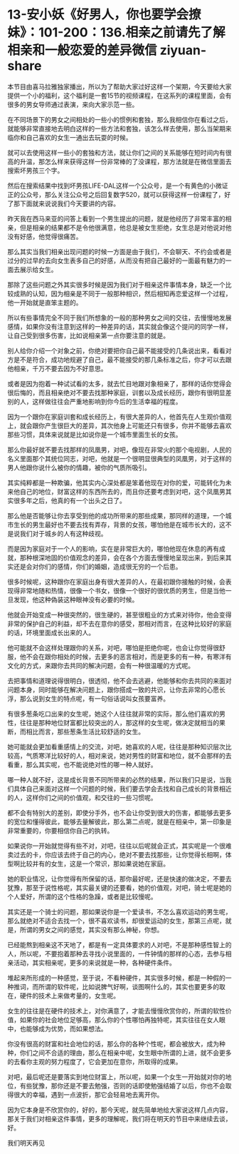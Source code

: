 # 13-安小妖《好男人，你也要学会撩妹》：101-200：136.相亲之前请先了解相亲和一般恋爱的差异微信 ziyuan-share

本节目由喜马拉雅独家播出，所以为了帮助大家过好这样一个架期，今天要给大家提供一个小的福利，这个福利是一套15节的视频课程，在这系列的课程里面，会有很多的男女导师通过表演，来向大家示范一些。

在不同场景下的男女之间相处的一些小的惯例和套独，那么我相信你在看过之后，就能够非常直接地去明白这样的一些方法和套独，该怎么样去使用，那么当架期来临你和自己喜欢的女生一通出去玩耍的时候。

就可以去使用这样一些小的套独和方法，就让你们之间的关系能够在短时间内有很高的升温，那怎么样来获得这样一份非常棒的了没课程，那方法就是在微信里面去搜索坏男孩三个字。

然后在搜索结果中找到坏男孩LIFE-DAL这样一个公众号，是一个有黄色的小微证正的公众号，那么关注公众号之后回复数字520，就可以获得这样一份课程了，好了那下面就来说说我们今天要讲的内容。

昨天我在西马来亚的问答上看到一个男生提出的问题，就是他经历了非常丰富的相亲，但是相亲的结果都不是令他很满意，他总是被女生拒绝，女生总是对他说对他没有好感，他觉得很痛苦。

那么其实当我们相亲出现问题的时候一方面是由于我们，不会聊天、不约会或者是过分的过早的去向女生表多自己的好感，从而没有把自己最好的一面最有魅力的一面去展示给女生。

那除了这些问题之外其实很多时候是因为我们对于相亲这件事情本身，缺乏一个比较成熟的认知，因为相亲是不同于一般那种相识，然后相知再恋爱这样一个过程，他一开始就是直笨主题的。

所以有些事情完全不同于我们所想象的一般的那种男女之间的交往，去慢慢地发展感情，如果你没有注意到这样的一种差异的话，其实就会像这个提问的同学一样，让自己受到很多伤害，比如说相亲第一点你要注意的就是。

别人给你介绍一个对象之前，你绝对要把你自己最不能接受的几条说出来，看看对方是不是符合，成功地规避了自己，最不能接受的那几条标准之后，你才可以去跟他相亲，千万不要去因为不好意思。

或者是因为抱着一种试试看的太多，就去忙目地跟对象相亲了，那样的话你觉得会很后悔的，而且相亲绝对不要去找那种家庭，训套以及成长经历，跟你有很明显差别的人，这样做往往会严重地影响到你今后的生活幸福的程度。

因为一个跟你在家庭训套和成长经历上，有很大差异的人，他首先在人生观价值观上，就会跟你产生很巨大的差异，其次他身上可能还只有很多，你并不能够去喜欢那些习惯，具体来说就是比如说你是一个城市里面生长的女孩。

那么你最好就不要去找那样的凤凰男，对吧，像现在非常火的那个电视剧，人民的名义里面那个其统位同志，对吧，他就是一个很明显很典型的凤凰男，对于这样的男人他跟你说什么被你的情趣，被你的气质所吸引。

其实纯粹都是一种欺骗，他其实内心深处都是笨着他现在对你的爱，可能转化为未来他自己的地位，财富这样的东西所去的，而且你还要考虑到对吧，这个凤凰男其实很多年之后，他真的有一个出头之日了。

那么他是否能够让你去享受到他的成功所带来的那些成果，那同样的道理，一个城市生长的男生最好也不要去找有弄存，背景的女孩，哪怕他是在城市长大的，这不是说我们对于城乡的人有这种歧视。

而是因为家庭对于一个人的影响，实在是非常巨大的，哪怕他现在休息的再有成就，那种根深地固的价值观念的差异，会在各个方面去慢慢地呈现出来，到后来其实还是会对你们的感情，你们的婚姻，造成很无穷的一个后患。

很多时候呢，这种跟你在家庭出身有很大差异的人，在最初跟你接触的时候，会表现得非常地随和热情，很像一个书女，很像一个很好的很优质的男生，但是当他一旦发现，他这种偽装这种眼神没有必要的时候。

他就会开始变成一种很突然的，很生硬的，甚至很粗业的方式来对待你，他会变得非常的保护自己的利益，却不去在意你的感受，那相对而言，在这种比较好的家庭的话，环境里面成长出来的人。

他可能就不会这样处理跟你的关系，对吧，哪怕是拒绝你呢，也会让你觉得很舒服，他不会在跟你相处的时候，去更多的恶言相对，而是更多的有一种，有寒洋有文化的方式，来跟你去共同的解决问题，会有一种很温暖的方式呢。

去把事情和道理说得很明白，很透彻，他不会去逃避，他能够和你去共同的来面对问题本身，同时能够在解决问题上，跟你搭成一致的共识，让你去非常的心愿长浮，那么说到女生的特点呢，有一句俗话说叫女孩要富养。

有很多葱条吃口出来的女生呢，她这个人往往就非常的实际，那么他们喜欢的男性，往往是那种地位财富都比较突出的人，那这样的女生呢，做决定就相当的果断，而相比而言，那些葱条生活比较舒适的女生。

她可能就会更加看重感情上的交流，对吧，她喜欢的人呢，往往是那种知识层次比较高，气质寒洋比较好的人，相对来说，她对男性的财富和地位，就不会那样的去看重，那么其实呢，也不能说绝对性的哪一种人就好。

哪一种人就不好，这是成长背景不同所带来的必然的结果，所以我们只是说，当我们具体自己来面对这样一个问题的时候，我们要去学会去找和自己成长的背景相近的人，这样你们之间的价值观，和交往的一些习惯呢。

都不会有特别大的差别，即使分手外，也不会让你受到很大的伤害，都能够去更多的宽位和懂得彼此，能够去量解彼此，那么第二点呢，就是在相亲中，第一印象是非常重要的，你要相信你自己的执转。

如果说你一开始就觉得有些不对，对吧，往往以后呢就会正式，其实呢是一个很难卖过去的卡，你应该去终于自己的内心，绝对不要去找那些，让你觉得长相啊，体型啊比较并有的女生，这是一个常识，那如果说她在家庭。

她的职业情况，让你觉得有所保留的话，那你最好呢，还是快速的做决定，不要去犹豫，那至于说性格呢，其实最关键的还要看，她的价值观，对吧，骑士呢是她的个人爱好，所谓的这个性格的急躁，或者是比较慢呢。

其实还是一个骑士的问题，那如果说你是一个爱读书，不怎么喜欢运动的男生呢，那么就绝对不适合去找一个，很不喜欢读书，却很爱运动的女生，那第三点呢，就是，所谓的男女之间的感觉，其实没有那么神秘，你想。

已经能熬到相亲这不天地了，都是有一定具体要求的人对吧，不是那种感性智上的人，所以呢，不要抱着那种去寻找小说里面的，一件钟情的那样的心态，去参与相亲活动，其实相亲呢，更多的来说就是一种，各种硬件条件。

堆起来所形成的一种感觉，至于说，不看种硬件，其实很多时候，都是一种假的一种推词，而所谓的软件呢，比如说脾气好啊，谈图啊什么的，其实也要更多的取在，硬件的技术上来做考量的，女生呢。

女生的往往是在硬件的技术上，对你满意了，才能去慢慢欣赏你的，所谓的软性价值，如果你的社会地位足够高，那么你的个性哪怕再独特呢，其实往往在女人眼中，也能够成为优势，而如果想法。

你没有很高的财富和社会地位的话，那么你的各种个性呢，都会被放大，成为种种，你们之间不合适的理由，那么在相亲中呢，女生眼中所谓的上进，就不会更多的去看你主观的努力程度了，它会更加在意你，所取得的成果。

对吧，最后呢还是要落实到地位财富上，所以呢，如果一个女生一开始就对你的地位，有些犹豫，那你还是不要去勉强，否则的话即使勉强结婚了以后，你也不会取得很大的幸福，遇到一点波折，那它会轻易地去离开你。

因为它本身是不欣赏你的，好的，那今天呢，就先简单地给大家说这样几点内容，那关于我们对相亲这件事情，更多的理解呢，我们将在明天的节目中来继续去谈，好。

我们明天再见
